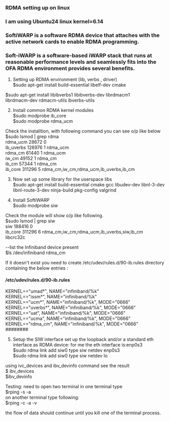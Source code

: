 ### RDMA setting up on linux 
### I am using Ubuntu24 linux kernel=6.14 
### SoftiWARP is a software RDMA device that attaches with the active network cards to enable RDMA programming. 
### Soft-iWARP is a software-based iWARP stack that runs at reasonable performance levels and seamlessly fits into the OFA RDMA environment provides several benefits. 

1. Setting up RDMA environment (lib, verbs , driver)<br>
$sudo apt-get install build-essential libelf-dev cmake<br>

$sudo apt-get install libibverbs1 libibverbs-dev librdmacm1 \
librdmacm-dev rdmacm-utils ibverbs-utils<br>

2. Install common RDMA kernel modules<br>
$sudo modprobe ib_core<br>
$sudo modprobe rdma_ucm<br>

Check the installtion, with following command you can see o/p like below<br>
$sudo lsmod | grep rdma<br> 
rdma_ucm                28672   0<br>
ib_uverbs              126976   1 rdma_ucm<br>
rdma_cm                 61440   1 rdma_ucm<br>
iw_cm                   49152   1 rdma_cm<br>
ib_cm                   57344   1 rdma_cm<br>
ib_core                311296   5 rdma_cm,iw_cm,rdma_ucm,ib_uverbs,ib_cm<br>

3. Now set up some library for the userspace libs<br>
$sudo apt-get install build-essential cmake gcc libudev-dev libnl-3-dev \
libnl-route-3-dev ninja-build pkg-config valgrind<br>

4. Install SoftiWARP<br>
$sudo modprobe siw

Check the module will show o/p like following.<br>
$sudo lsmod | grep siw<br>
siw                   188416  0<br>
ib_core               311296  6 rdma_cm,iw_cm,rdma_ucm,ib_uverbs,siw,ib_cm<br>
libcrc32c<br> 
 
--list the Infiniband device present  
$ls /dev/infiniband 
rdma_cm

If it doesn't exist you need to create  /etc/udev/rules.d/90-ib.rules directory containing the below entries : 

 ####  /etc/udev/rules.d/90-ib.rules  #### 
 KERNEL=="umad*", NAME="infiniband/%k" <br>
 KERNEL=="issm*", NAME="infiniband/%k" <br>
 KERNEL=="ucm*", NAME="infiniband/%k", MODE="0666" <br>
 KERNEL=="uverbs*", NAME="infiniband/%k", MODE="0666" <br>
 KERNEL=="uat", NAME="infiniband/%k", MODE="0666"<br>
 KERNEL=="ucma", NAME="infiniband/%k", MODE="0666"<br>
 KERNEL=="rdma_cm", NAME="infiniband/%k", MODE="0666"<br>
 ########

 5. Setup the SIW interface
  set up the loopback and/or a standard eth interface as RDMA device: for me the eth interface is:enp0s3<br>
$sudo rdma link add siw0 type siw netdev enp0s3<br>
$sudo rdma link add siw0 type siw netdev lo

using ivc_devices and ibv_devinfo command see the result<br>
$ ibv_devices<br>
$ibv_devinfo<br>

Testing: need to open two terminal in one terminal type<br>
$rping -s -a <serverIP><br>
on another terminal type following:<br>
$rping -c -a <serverIP> -v<br>

the flow of data should continue until you kill one of the terminal process.


